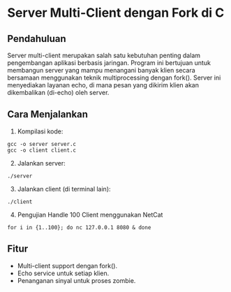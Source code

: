 # Server Multi-Client dengan Fork di C

## Pendahuluan
Server multi-client merupakan salah satu kebutuhan penting dalam pengembangan aplikasi berbasis jaringan. Program ini bertujuan untuk membangun server yang mampu menangani banyak klien secara bersamaan menggunakan teknik multiprocessing dengan fork(). Server ini menyediakan layanan echo, di mana pesan yang dikirim klien akan dikembalikan (di-echo) oleh server.

## Cara Menjalankan
1. Kompilasi kode:

```
gcc -o server server.c
gcc -o client client.c
```

2. Jalankan server:

```
./server
```

3. Jalankan client (di terminal lain):

```
./client
```

4. Pengujian Handle 100 Client menggunakan NetCat

```
for i in {1..100}; do nc 127.0.0.1 8080 & done
```

## Fitur
- Multi-client support dengan fork().
- Echo service untuk setiap klien.
- Penanganan sinyal untuk proses zombie.
